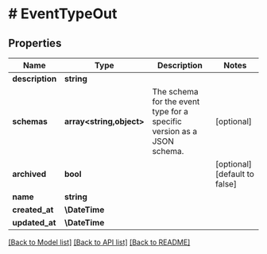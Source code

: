 # # EventTypeOut

## Properties

Name | Type | Description | Notes
------------ | ------------- | ------------- | -------------
**description** | **string** |  |
**schemas** | **array<string,object>** | The schema for the event type for a specific version as a JSON schema. | [optional]
**archived** | **bool** |  | [optional] [default to false]
**name** | **string** |  |
**created_at** | **\DateTime** |  |
**updated_at** | **\DateTime** |  |

[[Back to Model list]](../../README.md#models) [[Back to API list]](../../README.md#endpoints) [[Back to README]](../../README.md)
